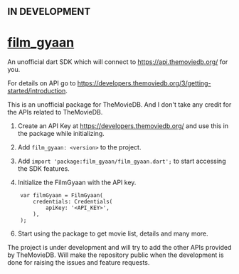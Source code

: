 ## IN DEVELOPMENT

# [film_gyaan](https://pub.dev/packages/film_gyaan)

An unofficial dart SDK which will connect to https://api.themoviedb.org/ for you.

For details on API go to https://developers.themoviedb.org/3/getting-started/introduction.

This is an unofficial package for TheMovieDB. And I don't take any credit for the APIs related
to TheMovieDB.

1. Create an API Key at https://developers.themoviedb.org/ and use this in the package while initializing.

3. Add `film_gyaan: <version>` to the project.

4. Add `import 'package:film_gyaan/film_gyaan.dart';` to start accessing the SDK features.

5. Initialize the FilmGyaan with the API key.

```
    var filmGyaan = FilmGyaan(
        credentials: Credentials(
            apiKey: '<API_KEY>',
        ),
    );
```

6. Start using the package to get movie list, details and many more.

The project is under development and will try to add the other APIs provided by TheMovieDB.
Will make the repository public when the development is done for raising the issues and feature requests.
